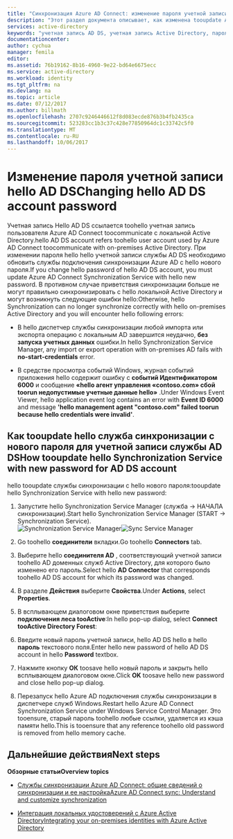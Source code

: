 ```yaml
---
title: "Синхронизация Azure AD Connect: изменение пароля учетной записи доменных служб Active Directory hello AD | Документы Microsoft"
description: "Этот раздел документа описывает, как изменена tooupdate Azure AD Connect после hello пароль учетной записи hello AD DS."
services: active-directory
keywords: "учетная запись AD DS, учетная запись Active Directory, пароль"
documentationcenter: 
author: cychua
manager: femila
editor: 
ms.assetid: 76b19162-8b16-4960-9e22-bd64e6675ecc
ms.service: active-directory
ms.workload: identity
ms.tgt_pltfrm: na
ms.devlang: na
ms.topic: article
ms.date: 07/12/2017
ms.author: billmath
ms.openlocfilehash: 2707c9246446612f8d083ecde876b3b4fb2435ca
ms.sourcegitcommit: 523283cc1b3c37c428e77850964dc1c33742c5f0
ms.translationtype: MT
ms.contentlocale: ru-RU
ms.lasthandoff: 10/06/2017
---
```

# <a name="changing-hello-ad-ds-account-password"></a><span data-ttu-id="4a30a-104">Изменение пароля учетной записи hello AD DS</span><span class="sxs-lookup"><span data-stu-id="4a30a-104">Changing hello AD DS account password</span></span>
<span data-ttu-id="4a30a-105">Учетная запись Hello AD DS ссылается toohello учетная запись пользователя Azure AD Connect toocommunicate с локальной Active Directory.</span><span class="sxs-lookup"><span data-stu-id="4a30a-105">hello AD DS account refers toohello user account used by Azure AD Connect toocommunicate with on-premises Active Directory.</span></span> <span data-ttu-id="4a30a-106">При изменении пароля hello hello учетной записи службы AD DS необходимо обновить службы подключения синхронизации Azure AD с hello нового пароля.</span><span class="sxs-lookup"><span data-stu-id="4a30a-106">If you change hello password of hello AD DS account, you must update Azure AD Connect Synchronization Service with hello new password.</span></span> <span data-ttu-id="4a30a-107">В противном случае приветствия синхронизации больше не могут правильно синхронизировать с hello локальной Active Directory и могут возникнуть следующие ошибки hello:</span><span class="sxs-lookup"><span data-stu-id="4a30a-107">Otherwise, hello Synchronization can no longer synchronize correctly with hello on-premises Active Directory and you will encounter hello following errors:</span></span>

* <span data-ttu-id="4a30a-108">В hello диспетчер службы синхронизации любой импорта или экспорта операцию с локальным AD завершится неудачно, **без запуска учетных данных** ошибки.</span><span class="sxs-lookup"><span data-stu-id="4a30a-108">In hello Synchronization Service Manager, any import or export operation with on-premises AD fails with **no-start-credentials** error.</span></span>

* <span data-ttu-id="4a30a-109">В средстве просмотра событий Windows, журнал событий приложения hello содержит ошибку с **событий Идентификатором 6000** и сообщение **«hello агент управления «contoso.com» сбой toorun недопустимые учетные данные hello»** .</span><span class="sxs-lookup"><span data-stu-id="4a30a-109">Under Windows Event Viewer, hello application event log contains an error with **Event ID 6000** and message **'hello management agent "contoso.com" failed toorun because hello credentials were invalid'**.</span></span>


## <a name="how-tooupdate-hello-synchronization-service-with-new-password-for-ad-ds-account"></a><span data-ttu-id="4a30a-110">Как tooupdate hello служба синхронизации с нового пароля для учетной записи службы AD DS</span><span class="sxs-lookup"><span data-stu-id="4a30a-110">How tooupdate hello Synchronization Service with new password for AD DS account</span></span>
<span data-ttu-id="4a30a-111">hello tooupdate службы синхронизации с hello нового пароля:</span><span class="sxs-lookup"><span data-stu-id="4a30a-111">tooupdate hello Synchronization Service with hello new password:</span></span>

1. <span data-ttu-id="4a30a-112">Запустите hello Synchronization Service Manager (служба → НАЧАЛА синхронизации).</span><span class="sxs-lookup"><span data-stu-id="4a30a-112">Start hello Synchronization Service Manager (START → Synchronization Service).</span></span>
</br><span data-ttu-id="4a30a-113">![Synchronization Service Manager](./media/active-directory-aadconnectsync-service-manager-ui/startmenu.png)</span><span class="sxs-lookup"><span data-stu-id="4a30a-113">![Sync Service Manager](./media/active-directory-aadconnectsync-service-manager-ui/startmenu.png)</span></span>  

2. <span data-ttu-id="4a30a-114">Go toohello **соединители** вкладки.</span><span class="sxs-lookup"><span data-stu-id="4a30a-114">Go toohello **Connectors** tab.</span></span>

3. <span data-ttu-id="4a30a-115">Выберите hello **соединителя AD** , соответствующий учетной записи toohello AD доменных служб Active Directory, для которого было изменено его пароль.</span><span class="sxs-lookup"><span data-stu-id="4a30a-115">Select hello **AD Connector** that corresponds toohello AD DS account for which its password was changed.</span></span>

4. <span data-ttu-id="4a30a-116">В разделе **Действия** выберите **Свойства**.</span><span class="sxs-lookup"><span data-stu-id="4a30a-116">Under **Actions**, select **Properties**.</span></span>

5. <span data-ttu-id="4a30a-117">В всплывающем диалоговом окне приветствия выберите **подключения леса tooActive**:</span><span class="sxs-lookup"><span data-stu-id="4a30a-117">In hello pop-up dialog, select **Connect tooActive Directory Forest**:</span></span>

6. <span data-ttu-id="4a30a-118">Введите новый пароль учетной записи, hello AD DS hello в hello **пароль** текстового поля.</span><span class="sxs-lookup"><span data-stu-id="4a30a-118">Enter hello new password of hello AD DS account in hello **Password** textbox.</span></span>

7. <span data-ttu-id="4a30a-119">Нажмите кнопку **ОК** toosave hello новый пароль и закрыть hello всплывающем диалоговом окне.</span><span class="sxs-lookup"><span data-stu-id="4a30a-119">Click **OK** toosave hello new password and close hello pop-up dialog.</span></span>

8. <span data-ttu-id="4a30a-120">Перезапуск hello Azure AD подключения службы синхронизации в диспетчере служб Windows.</span><span class="sxs-lookup"><span data-stu-id="4a30a-120">Restart hello Azure AD Connect Synchronization Service under Windows Service Control Manager.</span></span> <span data-ttu-id="4a30a-121">Это tooensure, старый пароль toohello любые ссылки, удаляется из кэша памяти hello.</span><span class="sxs-lookup"><span data-stu-id="4a30a-121">This is tooensure that any reference toohello old password is removed from hello memory cache.</span></span>

## <a name="next-steps"></a><span data-ttu-id="4a30a-122">Дальнейшие действия</span><span class="sxs-lookup"><span data-stu-id="4a30a-122">Next steps</span></span>
<span data-ttu-id="4a30a-123">**Обзорные статьи**</span><span class="sxs-lookup"><span data-stu-id="4a30a-123">**Overview topics**</span></span>

* [<span data-ttu-id="4a30a-124">Службы синхронизации Azure AD Connect: общие сведений о синхронизации и ее настройка</span><span class="sxs-lookup"><span data-stu-id="4a30a-124">Azure AD Connect sync: Understand and customize synchronization</span></span>](active-directory-aadconnectsync-whatis.md)

* [<span data-ttu-id="4a30a-125">Интеграция локальных удостоверений с Azure Active Directory</span><span class="sxs-lookup"><span data-stu-id="4a30a-125">Integrating your on-premises identities with Azure Active Directory</span></span>](active-directory-aadconnect.md)
